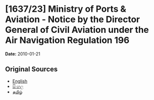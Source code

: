 # [1637/23] Ministry of Ports & Aviation - Notice by the Director General of Civil Aviation under the Air Navigation Regulation 196

**Date:** 2010-01-21

## Original Sources

- [English](https://documents.gov.lk/view/extra-gazettes/2010/1/1637-23_E.pdf)
- [සිංහල](https://documents.gov.lk/view/extra-gazettes/2010/1/1637-23_S.pdf)
- [தமிழ்](https://documents.gov.lk/view/extra-gazettes/2010/1/1637-23_T.pdf)
